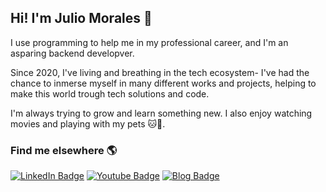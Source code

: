 ## Hi! I'm Julio Morales 🤖

I use programming to help me in my professional career, and I'm an asparing backend developver.

Since 2020, I've living and breathing in the tech ecosystem- I've had the chance to inmerse myself in many different works and projects, helping to make this world trough tech solutions and code.

I'm always trying to grow and learn something new. I also enjoy watching movies and playing with my pets 🐱🐶.

### Find me elsewhere 🌎

[![LinkedIn Badge](https://img.shields.io/badge/LinkedIn-blue?style=for-the-badge&logo=Linkedin&logocolor=white)](https://www.linkedin.com/in/juliomorales94/)       [![Youtube Badge](https://img.shields.io/badge/Youtube-red?style=for-the-badge&logo=Youtube&logocolor=white)](https://www.youtube.com/channel/UCZe5oLjMXjyUKs4Ha11ApUg)          [![Blog Badge](https://img.shields.io/badge/Personal%blog-lightgrey?style=for-the-badge&logo=data:img/terminalfavicon.png;png;base64)](https://pentmx.wordpress.com/)

